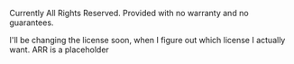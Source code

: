 Currently All Rights Reserved. Provided with no warranty and no guarantees.


I'll be changing the license soon, when I figure out which license I actually want. ARR is a placeholder
